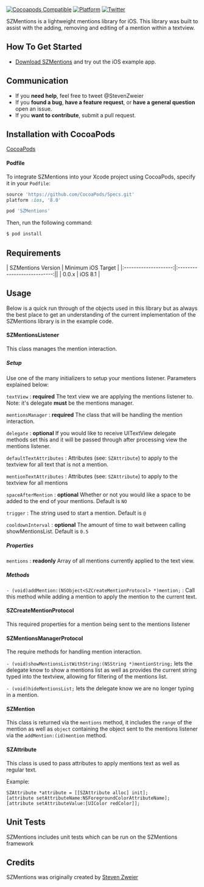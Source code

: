 [![Cocoapods Compatible](https://img.shields.io/cocoapods/v/SZMentions.svg)](https://img.shields.io/cocoapods/v/SZMentions.svg)
[![Platform](https://img.shields.io/cocoapods/p/SZMentions.svg?style=flat)](http://cocoadocs.org/docsets/SZMentions)
[![Twitter](https://img.shields.io/badge/twitter-@StevenZweier-blue.svg?style=flat)](http://twitter.com/StevenZweier)

SZMentions is a lightweight mentions library for iOS. This library was built to assist with the adding, removing and editing of a mention within a textview.

## How To Get Started

- [Download SZMentions](https://github.com/szweier/SZMentions/archive/master.zip) and try out the iOS example app. 

## Communication

- If you **need help**, feel free to tweet @StevenZweier
- If you **found a bug**, **have a feature request**, or **have a general question** open an issue.
- If you **want to contribute**, submit a pull request.

## Installation with CocoaPods

[CocoaPods](http://cocoapods.org) 

#### Podfile

To integrate SZMentions into your Xcode project using CocoaPods, specify it in your `Podfile`:

```ruby
source 'https://github.com/CocoaPods/Specs.git'
platform :ios, '8.0'

pod 'SZMentions'
```

Then, run the following command:

```bash
$ pod install
```

## Requirements

| SZMentions Version | Minimum iOS Target |
|:--------------------:|:---------------------------:||
| 0.0.x | iOS 8.1 |

## Usage

Below is a quick run through of the objects used in this library but as always the best place to get an understanding of the current implementation of the SZMentions library is in the example code.

#### SZMentionsListener

This class manages the mention interaction.

##### Setup
Use one of the many initializers to setup your mentions listener.  Parameters explained below:

`textView` : **required** The text view we are applying the mentions listener to. Note: it's delegate **must** be the mentions manager.

`mentionsManager` : **required** The class that will be handling the mention interaction.

`delegate` : **optional** If you would like to receive UITextView delegate methods set this and it will be passed through after processing view the mentions listener.

`defaultTextAttributes` : Attributes (see: `SZAttribute`) to apply to the textview for all text that is not a mention.

`mentionTextAttributes` : Attributes (see: `SZAttribute`) to apply to the textview for all mentions

`spaceAfterMention` : **optional** Whether or not you would like a space to be added to the end of your mentions. Default is `NO`

`trigger` : The string used to start a mention. Default is `@`

`cooldownInterval` : **optional** The amount of time to wait between calling showMentionsList. Default is `0.5`

##### Properties

`mentions` : **readonly** Array of all mentions currently applied to the text view.

##### Methods

`- (void)addMention:(NSObject<SZCreateMentionProtocol> *)mention;` : Call this method while adding a mention to apply the mention to the current text.

#### SZCreateMentionProtocol

This required properties for a mention being sent to the mentions listener

#### SZMentionsManagerProtocol

The require methods for handling mention interaction.

`- (void)showMentionsListWithString:(NSString *)mentionString;` lets the delegate know to show a mentions list as well as provides the current string typed into the textview, allowing for filtering of the mentions list.

`- (void)hideMentionsList;` lets the delegate know we are no longer typing in a mention. 

#### SZMention

This class is returned via the `mentions` method, it includes the `range` of the mention as well as `object` containing the object sent to the mentions listener via the `addMention:(id)mention` method.

#### SZAttribute

This class is used to pass attributes to apply mentions text as well as regular text.

Example:
    
    SZAttribute *attribute = [[SZAttribute alloc] init];
    [attribute setAttributeName:NSForegroundColorAttributeName];
    [attribute setAttributeValue:[UIColor redColor]];
    

## Unit Tests

SZMentions includes unit tests which can be run on the SZMentions framework

## Credits

SZMentions was originally created by [Steven Zweier](http://twitter.com/StevenZweier)
